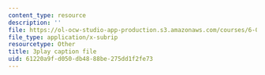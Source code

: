 ```yaml
---
content_type: resource
description: ''
file: https://ol-ocw-studio-app-production.s3.amazonaws.com/courses/6-00sc-introduction-to-computer-science-and-programming-spring-2011/61220a9fd050db4888be275dd1f2fe73_SLvTCHhu5SE.srt
file_type: application/x-subrip
resourcetype: Other
title: 3play caption file
uid: 61220a9f-d050-db48-88be-275dd1f2fe73
---
```

